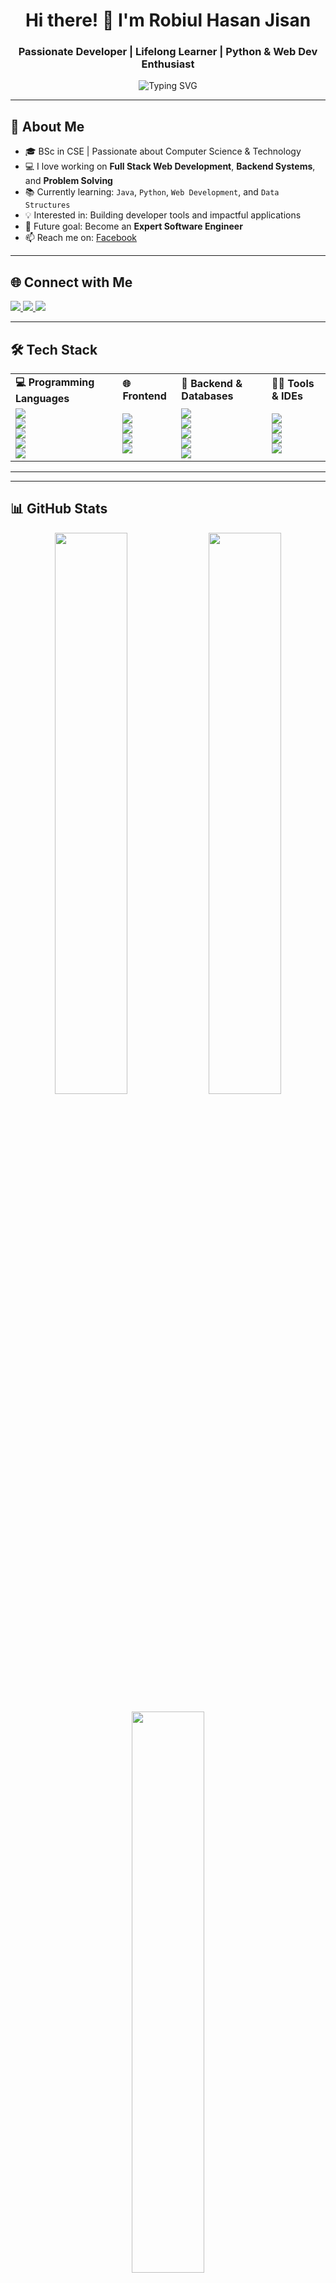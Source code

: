 <h1 align="center">Hi there! 👋 I'm Robiul Hasan Jisan</h1>
<h3 align="center">Passionate Developer | Lifelong Learner | Python & Web Dev Enthusiast</h3>

<p align="center">
  <img src="https://readme-typing-svg.herokuapp.com?font=Fira+Code&size=22&pause=1000&center=true&width=435&lines=Python+%7C+Java+%7C+Web+Developer;Passionate+about+learning+new+tech;Loves+Problem+Solving+%F0%9F%A7%90;Explore+%7C+Build+%7C+Repeat" alt="Typing SVG" />
</p>

---

## 🚀 About Me

- 🎓 BSc in CSE | Passionate about Computer Science & Technology
- 💻 I love working on **Full Stack Web Development**, **Backend Systems**, and **Problem Solving**
- 📚 Currently learning: `Java`, `Python`, `Web Development`, and `Data Structures`
- 💡 Interested in: Building developer tools and impactful applications
- 🎯 Future goal: Become an **Expert Software Engineer**
- 📫 Reach me on: [Facebook](https://www.facebook.com/robiulhasa88/)

---

## 🌐 Connect with Me

<p align="left">
  <a href="https://www.linkedin.com/in/robiul-hasan-45766228b/" target="_blank">
    <img src="https://img.shields.io/badge/LinkedIn-0077B5?style=flat&logo=linkedin&logoColor=white"/>
  </a>
  <a href="https://www.facebook.com/robiulhasa88/" target="_blank">
    <img src="https://img.shields.io/badge/Facebook-1877F2?style=flat&logo=facebook&logoColor=white"/>
  </a>
  <a href="https://github.com/RoBiul-Hasan-Jisan" target="_blank">
    <img src="https://img.shields.io/badge/GitHub-181717?style=flat&logo=github&logoColor=white"/>
  </a>
</p>

---

## 🛠️ Tech Stack

<table>
  <tr>
    <td><strong>💻 Programming Languages</strong></td>
    <td><strong>🌐 Frontend</strong></td>
    <td><strong>🧰 Backend & Databases</strong></td>
    <td><strong>🧑‍💻 Tools & IDEs</strong></td>
  </tr>
  <tr>
    <td>
      <img src="https://img.shields.io/badge/C-00599C?style=flat&logo=c&logoColor=white" />
      <br>
      <img src="https://img.shields.io/badge/C++-00599C?style=flat&logo=c%2B%2B&logoColor=white" />
      <br>
      <img src="https://img.shields.io/badge/Java-ED8B00?style=flat&logo=java&logoColor=white" />
      <br>
      <img src="https://img.shields.io/badge/Python-3776AB?style=flat&logo=python&logoColor=white" />
      <br>
      <img src="https://img.shields.io/badge/JavaScript-F7DF1E?style=flat&logo=javascript&logoColor=black" />
    </td>
    <td>
      <img src="https://img.shields.io/badge/HTML5-E34F26?style=flat&logo=html5&logoColor=white" />
      <br>
      <img src="https://img.shields.io/badge/CSS3-1572B6?style=flat&logo=css3&logoColor=white" />
      <br>
      <img src="https://img.shields.io/badge/React-61DAFB?style=flat&logo=react&logoColor=black" />
      <br>
      <img src="https://img.shields.io/badge/Tailwind-06B6D4?style=flat&logo=tailwindcss&logoColor=white" />
    </td>
    <td>
      <img src="https://img.shields.io/badge/Node.js-339933?style=flat&logo=nodedotjs&logoColor=white" />
      <br>
      <img src="https://img.shields.io/badge/Flask-000000?style=flat&logo=flask&logoColor=white" />
      <br>
      <img src="https://img.shields.io/badge/PHP-777BB4?style=flat&logo=php&logoColor=white" />
      <br>
      <img src="https://img.shields.io/badge/MySQL-00758F?style=flat&logo=mysql&logoColor=white" />
      <br>
      <img src="https://img.shields.io/badge/MongoDB-47A248?style=flat&logo=mongodb&logoColor=white" />
    </td>
    <td>
      <img src="https://img.shields.io/badge/Git-F05032?style=flat&logo=git&logoColor=white" />
      <br>
      <img src="https://img.shields.io/badge/VS_Code-007ACC?style=flat&logo=visualstudiocode&logoColor=white" />
      <br>
      <img src="https://img.shields.io/badge/XAMPP-FB7A24?style=flat&logo=xampp&logoColor=white" />
      <br>
      <img src="https://img.shields.io/badge/Docker-2496ED?style=flat&logo=docker&logoColor=white" />
    </td>
  </tr>
</table>

---

---

## 📊 GitHub Stats

<p align="center">
  <img src="https://github-readme-stats.vercel.app/api?username=RoBiul-Hasan-Jisan&show_icons=true&theme=tokyonight&hide_border=true" width="48%" />
  <img src="https://github-readme-streak-stats.herokuapp.com/?user=RoBiul-Hasan-Jisan&theme=tokyonight&hide_border=true" width="48%" />
</p>

<p align="center">
  <img src="https://github-readme-stats.vercel.app/api/top-langs/?username=RoBiul-Hasan-Jisan&layout=compact&theme=tokyonight&hide_border=true" width="48%" />
</p>

---

<p align="center">
  🚀 Always curious, always building  
  🔥 Let's build the future together!
</p>
